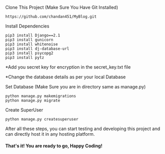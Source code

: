 Clone This Project (Make Sure You Have Git Installed)
```
https://github.com/chandan451/MyBlog.git
```
Install Dependencies 

```
pip3 install Django==2.1
pip3 install gunicorn
pip3 install whitenoise
pip3 install dj-database-url
pip3 install psycopg2
pip3 install pytz
```
*Add you secret key for encryption in the secret_key.txt file

*Change the database details as per your local Database

Set Database (Make Sure you are in directory same as manage.py)
```
python manage.py makemigrations
python manage.py migrate
```
Create SuperUser 
```
python manage.py createsuperuser
```

After all these steps, you can start testing and developing this project and can directly host it in any hosting platform. 

#### That's it! You are ready to go, Happy Coding!
